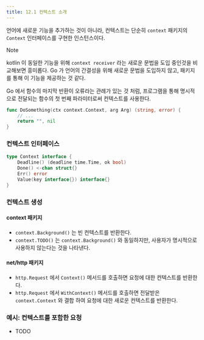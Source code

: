 ```yaml
---
title: 12.1 컨텍스트 소개
---
```


언어에 새로운 기능을 추가하는 것이 아니라, 컨텍스트는 단순히 `context` 패키지의 `Context` 인터페이스를 구현한 인스턴스이다.

> [!NOTE]
> 
> kotlin 이 동일한 기능을 위해 `context receiver` 라는 새로운 문법을 도입 중인것을 비교해보면 흥미롭다.
> Go 가 언어의 간결성을 위해 새로운 문법을 도입하지 않고, 패키지를 통해 이 기능을 제공하는 것 같다.

Go 에서 함수의 마지막 반환이 오류라는 관례가 있는 것 처럼,
프로그램을 통해 명시적으로 전달되는 함수의 첫 번째 파라미터로써 컨텍스트를 사용한다.

```go
func DoSomething(ctx context.Context, arg Arg) (string, error) {
    // ...
	return "", nil
}
```

### 컨텍스트 인터페이스

```go
type Context interface {
    Deadline() (deadline time.Time, ok bool)
    Done() <-chan struct{}
    Err() error
    Value(key interface{}) interface{}
}
```

### 컨텍스트 생성

#### context 패키지

- `context.Background()` 는 빈 컨텍스트를 반환한다.
- `context.TODO()` 는 `context.Background()` 와 동일하지만, 사용자가 명시적으로 사용하지 않는다는 것을 나타낸다.

#### net/http 패키지

- `http.Request` 에서 `Context()` 메서드를 호출하면 요청에 대한 컨텍스트를 반환한다.
- `http.Request` 에서 `WithContext()` 메서드를 호출하면 전달받은 `context.Context` 와 결합 하여 요청에 대한 새로운 컨텍스트를 반환한다.

### 예시: 컨텍스트를 포함한 요청

- TODO